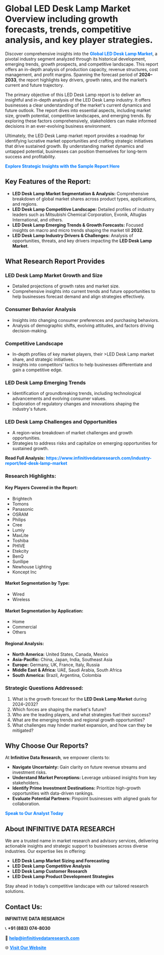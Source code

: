 <h1>Global LED Desk Lamp Market Overview including growth forecasts, trends, competitive analysis, and key player strategies.</h1>
<p>
Discover comprehensive insights into the 
<a href="https://www.infinitivedataresearch.com/industry-report/led-desk-lamp-market" rel="dofollow" style="color: #007BFF; text-decoration: none;"><strong>Global LED Desk Lamp Market</strong></a>, a pivotal industry segment analyzed through its historical development, emerging trends, growth prospects, and competitive landscape. This report offers an in-depth analysis of production capacity, revenue structures, cost management, and profit margins. Spanning the forecast period of <strong>2024–2033</strong>, the report highlights key drivers, growth rates, and the market’s current and future trajectory.
</p>
<p>
The primary objective of this LED Desk Lamp report is to deliver an insightful and in-depth analysis of the LED Desk Lamp industry. It offers businesses a clear understanding of the market's current dynamics and future outlook. The report dives into essential aspects, including market size, growth potential, competitive landscapes, and emerging trends. By exploring these factors comprehensively, stakeholders can make informed decisions in an ever-evolving business environment.
</p>
<p>
Ultimately, the LED Desk Lamp market report provides a roadmap for identifying lucrative market opportunities and crafting strategic initiatives that drive sustained growth. By understanding market dynamics and untapped potential, businesses can position themselves for long-term success and profitability.
</p>
<p>
<a href="https://www.infinitivedataresearch.com/request-sample/reportId=106465" style="color: #007BFF; text-decoration: none;"><strong>Explore Strategic Insights with the Sample Report Here</strong></a>
</p>

<h2>Key Features of the Report:</h2>
<ul>
<li><strong>LED Desk Lamp Market Segmentation & Analysis:</strong> Comprehensive breakdown of global market shares across product types, applications, and regions.</li>
<li><strong>LED Desk Lamp Competitive Landscape:</strong> Detailed profiles of industry leaders such as Mitsubishi Chemical Corporation, Evonik, Altuglas International, and others.</li>
<li><strong>LED Desk Lamp Emerging Trends & Growth Forecasts:</strong> Focused insights on macro and micro trends shaping the market till <strong>2032</strong>.</li>
<li><strong>LED Desk Lamp Industry Drivers & Challenges:</strong> Analysis of opportunities, threats, and key drivers impacting the <strong>LED Desk Lamp Market</strong>.</li>
</ul>

<h2>What Research Report Provides</h2>
<h3>LED Desk Lamp Market Growth and Size</h3>
<ul>
<li>Detailed projections of growth rates and market size.</li>
<li>Comprehensive insights into current trends and future opportunities to help businesses forecast demand and align strategies effectively.</li>
</ul>

<h3>Consumer Behavior Analysis</h3>
<ul>
<li>Insights into changing consumer preferences and purchasing behaviors.</li>
<li>Analysis of demographic shifts, evolving attitudes, and factors driving decision-making.</li>
</ul>

<h3>Competitive Landscape</h3>
<ul>
<li>In-depth profiles of key market players, their >LED Desk Lamp market share, and strategic initiatives.</li>
<li>Insights into competitors' tactics to help businesses differentiate and gain a competitive edge.</li>
</ul>

<h3>LED Desk Lamp Emerging Trends</h3>
<ul>
<li>Identification of groundbreaking trends, including technological advancements and evolving consumer values.</li>
<li>Exploration of regulatory changes and innovations shaping the industry's future.</li>
</ul>

<h3>LED Desk Lamp Challenges and Opportunities</h3>
<ul>
<li>A region-wise breakdown of market challenges and growth opportunities.</li>
<li>Strategies to address risks and capitalize on emerging opportunities for sustained growth.</li>
</ul>
<p><strong>Read Full Analysis:</strong> <a href="https://www.infinitivedataresearch.com/industry-report/led-desk-lamp-market" rel="dofollow" style="color: #007BFF; text-decoration: none;"><strong>https://www.infinitivedataresearch.com/industry-report/led-desk-lamp-market</strong></a></p>
<h3>Research Highlights:</h3>
<h4>Key Players Covered in the Report:</h4>
<ul><li>Brightech</li><li>Tomons</li><li>Panasonic</li><li>OSRAM</li><li>Philips</li><li>Cree</li><li>Lumiy</li><li>MaxLite</li><li>Toshiba</li><li>PHIVE</li><li>Etekcity</li><li>BenQ</li><li>Sunllipe</li><li>Newhouse Lighting</li><li>Koncept Inc</li></ul>
<h4>Market Segmentation by Type:</h4>
<ul><li>Wired</li><li>Wireless</li></ul>
<h4>Market Segmentation by Application:</h4>
<ul><li>Home</li><li>Commercial</li><li>Others</li></ul>

<h4>Regional Analysis:</h4>
<ul>
<li><strong>North America:</strong> United States, Canada, Mexico</li>
<li><strong>Asia-Pacific:</strong> China, Japan, India, Southeast Asia</li>
<li><strong>Europe:</strong> Germany, UK, France, Italy, Russia</li>
<li><strong>Middle East & Africa:</strong> UAE, Saudi Arabia, South Africa</li>
<li><strong>South America:</strong> Brazil, Argentina, Colombia</li>
</ul>

<h3>Strategic Questions Addressed:</h3>
<ol>
<li>What is the growth forecast for the <strong>LED Desk Lamp Market</strong> during 2024–2032?</li>
<li>Which forces are shaping the market's future?</li>
<li>Who are the leading players, and what strategies fuel their success?</li>
<li>What are the emerging trends and regional growth opportunities?</li>
<li>What challenges may hinder market expansion, and how can they be mitigated?</li>
</ol>

<h2>Why Choose Our Reports?</h2>
<p>At <strong>Infinitive Data Research</strong>, we empower clients to:</p>
<ul>
<li><strong>Navigate Uncertainty:</strong> Gain clarity on future revenue streams and investment risks.</li>
<li><strong>Understand Market Perceptions:</strong> Leverage unbiased insights from key stakeholders.</li>
<li><strong>Identify Prime Investment Destinations:</strong> Prioritize high-growth opportunities with data-driven rankings.</li>
<li><strong>Evaluate Potential Partners:</strong> Pinpoint businesses with aligned goals for collaboration.</li>
</ul>
<p><a href="https://www.infinitivedataresearch.com/industry-report/led-desk-lamp-market" rel="dofollow" style="color: #007BFF; text-decoration: none;"><strong>Speak to Our Analyst Today</strong></a></p>

<h2>About INFINITIVE DATA RESEARCH</h2>
<p>We are a trusted name in market research and advisory services, delivering actionable insights and strategic support to businesses across diverse industries. Our expertise lies in offering:</p>
<ul>
<li><strong>LED Desk Lamp Market Sizing and Forecasting</strong></li>
<li><strong>LED Desk Lamp Competitive Analysis</strong></li>
<li><strong>LED Desk Lamp Customer Research</strong></li>
<li><strong>LED Desk Lamp Product Development Strategies</strong></li>
</ul>
<p>Stay ahead in today’s competitive landscape with our tailored research solutions.</p>

<h2>Contact Us:</h2>
<p><strong>INFINITIVE DATA RESEARCH</strong></p>
<p>📞 <strong>+91 (883) 074-8030</strong></p>
<p>📧 <strong><a href="mailto:help@infinitivedataresearch.com" style="color: #007BFF;">help@infinitivedataresearch.com</a></strong></p>
<p>🌐 <strong><a href="https://www.infinitivedataresearch.com" rel="dofollow" style="color: #007BFF;">Visit Our Website</a></strong></p>
